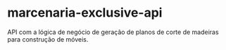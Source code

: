 # marcenaria-exclusive-api
API com a lógica de negócio de geração de planos de corte de madeiras para construção de móveis.
